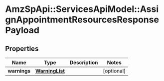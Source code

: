 # AmzSpApi::ServicesApiModel::AssignAppointmentResourcesResponsePayload

## Properties
Name | Type | Description | Notes
------------ | ------------- | ------------- | -------------
**warnings** | [**WarningList**](WarningList.md) |  | [optional] 

